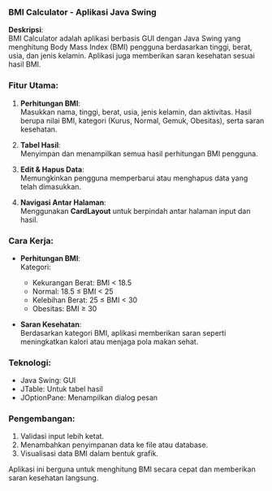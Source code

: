 ### BMI Calculator - Aplikasi Java Swing

**Deskripsi**:  
BMI Calculator adalah aplikasi berbasis GUI dengan Java Swing yang menghitung Body Mass Index (BMI) pengguna berdasarkan tinggi, berat, usia, dan jenis kelamin. Aplikasi juga memberikan saran kesehatan sesuai hasil BMI.

### Fitur Utama:
1. **Perhitungan BMI**:  
   Masukkan nama, tinggi, berat, usia, jenis kelamin, dan aktivitas. Hasil berupa nilai BMI, kategori (Kurus, Normal, Gemuk, Obesitas), serta saran kesehatan.

2. **Tabel Hasil**:  
   Menyimpan dan menampilkan semua hasil perhitungan BMI pengguna.

3. **Edit & Hapus Data**:  
   Memungkinkan pengguna memperbarui atau menghapus data yang telah dimasukkan.

4. **Navigasi Antar Halaman**:  
   Menggunakan **CardLayout** untuk berpindah antar halaman input dan hasil.

### Cara Kerja:
- **Perhitungan BMI**:   
  Kategori:
    - Kekurangan Berat: BMI < 18.5
    - Normal: 18.5 ≤ BMI < 25
    - Kelebihan Berat: 25 ≤ BMI < 30
    - Obesitas: BMI ≥ 30

- **Saran Kesehatan**:  
  Berdasarkan kategori BMI, aplikasi memberikan saran seperti meningkatkan kalori atau menjaga pola makan sehat.

### Teknologi:
- Java Swing: GUI
- JTable: Untuk tabel hasil
- JOptionPane: Menampilkan dialog pesan

### Pengembangan:
1. Validasi input lebih ketat.
2. Menambahkan penyimpanan data ke file atau database.
3. Visualisasi data BMI dalam bentuk grafik.

Aplikasi ini berguna untuk menghitung BMI secara cepat dan memberikan saran kesehatan langsung.